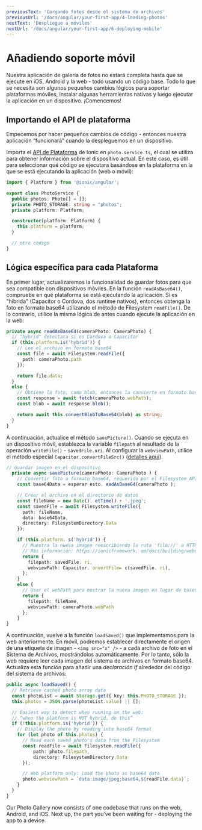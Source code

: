 ```yaml
---
previousText: 'Cargando fotos desde el sistema de archivos'
previousUrl: '/docs/angular/your-first-app/4-loading-photos'
nextText: 'Despliegue a móviles'
nextUrl: '/docs/angular/your-first-app/6-deploying-mobile'
---
```


# Añadiendo soporte móvil

Nuestra aplicación de galería de fotos no estará completa hasta que se ejecute en iOS, Android y la web - todo usando un código base. Todo lo que se necesita son algunos pequeños cambios lógicos para soportar plataformas móviles, instalar algunas herramientas nativas y luego ejecutar la aplicación en un dispositivo. ¡Comencemos!

## Importando el API de plataforma

Empecemos por hacer pequeños cambios de código - entonces nuestra aplicación “funcionará” cuando la despleguemos en un dispositivo.

Importa el [API de Plataforma](https://ionicframework.com/docs/angular/platform) de Ionic en `photo.service.ts`, el cual se utiliza para obtener información sobre el dispositivo actual. En este caso, es útil para seleccionar qué código se ejecutara basándose en la plataforma en la que se está ejecutando la aplicación (web o móvil):

```typescript
import { Platform } from '@ionic/angular';

export class PhotoService {
  public photos: Photo[] = [];
  private PHOTO_STORAGE: string = "photos";
  private platform: Platform;

  constructor(platform: Platform) {
    this.platform = platform;
  }

  // otro código
}
```

## Lógica específica para cada Plataforma

En primer lugar, actualizaremos la funcionalidad de guardar fotos para que sea compatible con dispositivos móviles. En la función `readAsBase64()`, compruebe en qué plataforma se está ejecutando la aplicación. Si es "híbrida" (Capacitor o Cordova, dos runtime nativos), entonces obtenga la foto en formato base64 utilizando el método de Filesystem `readFile()`. De lo contrario, utilice la misma lógica de antes cuando ejecute la aplicación en la web:

```typescript
private async readAsBase64(cameraPhoto: CameraPhoto) {
  // "hybrid" detectara si es Cordova o Capacitor
  if (this.platform.is('hybrid')) {
    // Lee el archivo en formato base64
    const file = await Filesystem.readFile({
      path: cameraPhoto.path
    });

    return file.data;
  }
  else {
    // Obtiene la foto, como blob, entonces la convierte en formato base64
    const response = await fetch(cameraPhoto.webPath);
    const blob = await response.blob();

    return await this.convertBlobToBase64(blob) as string;
  }
}
```

A continuación, actualice el método `savePicture()`. Cuando se ejecuta en un dispositivo móvil, establezca la variable `filepath` al resultado de la operación `writeFile()` - `savedFile.uri`. Al configurar la `webviewPath`, utilice el método especial `Capacitor.convertFileSrc()` ([detalles aquí](https://ionicframework.com/docs/core-concepts/webview#file-protocol)).

```typescript
// Guardar imagen en el dispositivo
  private async savePicture(cameraPhoto: CameraPhoto ) {
    // Convertir foto a formato base64, requerido por el Filesystem API 
    const base64Data = esperar esto. eadAsBase64(cameraPhoto );

    // Crear el archivo en el directorio de datos
    const fileName = new Date(). etTime() + '.jpeg';
    const savedFile = await Filesystem.writeFile({
      path: fileName,
      data: base64Data,
      directory: FilesystemDirectory.Data
    });

    if (this.platform. s('hybrid')) {
      // Muestra la nueva imagen reescribiendo la ruta 'file://' a HTTP
      // Más información: https://ionicframework. om/docs/building/webview#file-protocol
      return {
        filepath: savedFile. ri,
        webviewPath: Capacitor. onvertFile► c(savedFile. ri),
      };
    }
    else {
      // Usar el webPath para mostrar la nueva imagen en lugar de base64
      return {
        filepath: fileName,
        webviewPath: cameraPhoto.webPath
      };
    }
}
```

A continuación, vuelve a la función `loadSaved()` que implementamos para la web anteriormente. En móvil, podremos establecer directamente el origen de una etiqueta de imagen - `<img src="x" />` - a cada archivo de foto en el Sistema de Archivos, mostrándolos automáticamente. Por lo tanto, sólo la web requiere leer cada imagen del sistema de archivos en formato base64. Actualiza esta función para añadir una _declaración If_ alrededor del código del sistema de archivos:

```typescript
public async loadSaved() {
  // Retrieve cached photo array data
  const photoList = await Storage.get({ key: this.PHOTO_STORAGE });
  this.photos = JSON.parse(photoList.value) || [];

  // Easiest way to detect when running on the web:
  // “when the platform is NOT hybrid, do this”
  if (!this.platform.is('hybrid')) {
    // Display the photo by reading into base64 format
    for (let photo of this.photos) {
      // Read each saved photo's data from the Filesystem
      const readFile = await Filesystem.readFile({
          path: photo.filepath,
          directory: FilesystemDirectory.Data
      });

      // Web platform only: Load the photo as base64 data
      photo.webviewPath = `data:image/jpeg;base64,${readFile.data}`;
    }
  }
}
```

Our Photo Gallery now consists of one codebase that runs on the web, Android, and iOS. Next up, the part you’ve been waiting for - deploying the app to a device.
